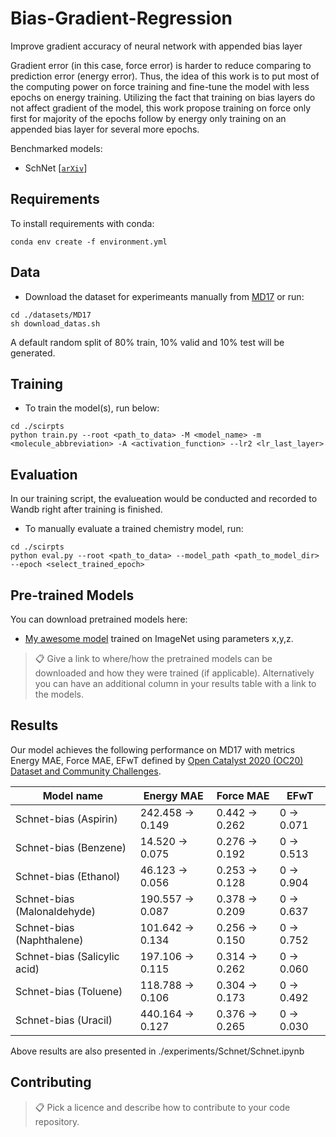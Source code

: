 # Bias-Gradient-Regression
Improve gradient accuracy of neural network with appended bias layer

Gradient error (in this case, force error) is harder to reduce comparing to prediction error (energy error). Thus, the idea of this work is to put most of the computing power on force training and fine-tune the model with less epochs on energy training. Utilizing the fact that training on bias layers do not affect gradient of the model, this work propose training on force only first for majority of the epochs follow by energy only training on an appended bias layer for several more epochs. 

Benchmarked models: 
- SchNet [[`arXiv`](https://arxiv.org/abs/1706.08566)] 

## Requirements
To install requirements with conda:
```setup
conda env create -f environment.yml
```

## Data
- Download the dataset for experimeants manually from [MD17](http://www.sgdml.org/#datasets) or run:
```download
cd ./datasets/MD17 
sh download_datas.sh 
```
A default random split of 80% train, 10% valid and 10% test will be generated.  

## Training
- To train the model(s), run below:
```train
cd ./scirpts
python train.py --root <path_to_data> -M <model_name> -m <molecule_abbreviation> -A <activation_function> --lr2 <lr_last_layer>
```

## Evaluation
In our training script, the evalueation would be conducted and recorded to Wandb right after training is finished.  
- To manually evaluate a trained chemistry model, run:
```eval
cd ./scirpts
python eval.py --root <path_to_data> --model_path <path_to_model_dir> --epoch <select_trained_epoch>
```

## Pre-trained Models
You can download pretrained models here:

- [My awesome model](https://drive.google.com/mymodel.pth) trained on ImageNet using parameters x,y,z. 

>📋  Give a link to where/how the pretrained models can be downloaded and how they were trained (if applicable).  Alternatively you can have an additional column in your results table with a link to the models.

## Results
Our model achieves the following performance on MD17 with metrics Energy MAE, Force MAE, EFwT defined by [Open Catalyst 2020 (OC20) Dataset and Community Challenges](https://opencatalystproject.org/leaderboard.html).

| Model name                   | Energy MAE       | Force MAE      | EFwT       |
| ---------------------------- |----------------- | -------------- | ---------- |
| Schnet-bias (Aspirin)        | 242.458 -> 0.149 | 0.442 -> 0.262 | 0 -> 0.071 |
| Schnet-bias (Benzene)        | 14.520 -> 0.075  | 0.276 -> 0.192 | 0 -> 0.513 |
| Schnet-bias (Ethanol)        | 46.123 -> 0.056  | 0.253 -> 0.128 | 0 -> 0.904 |
| Schnet-bias (Malonaldehyde)  | 190.557 -> 0.087 | 0.378 -> 0.209 | 0 -> 0.637 |
| Schnet-bias (Naphthalene)    | 101.642 -> 0.134 | 0.256 -> 0.150 | 0 -> 0.752 |
| Schnet-bias (Salicylic acid) | 197.106 -> 0.115 | 0.314 -> 0.262 | 0 -> 0.060 |
| Schnet-bias (Toluene)        | 118.788 -> 0.106 | 0.304 -> 0.173 | 0 -> 0.492 |
| Schnet-bias (Uracil)         | 440.164 -> 0.127 | 0.376 -> 0.265 | 0 -> 0.030 |

Above results are also presented in ./experiments/Schnet/Schnet.ipynb

## Contributing

>📋  Pick a licence and describe how to contribute to your code repository. 

